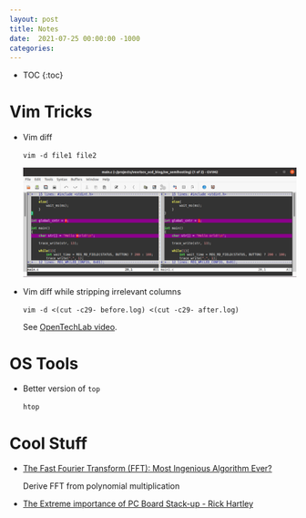 ```yaml
---
layout: post
title: Notes
date:  2021-07-25 00:00:00 -1000
categories:
---
```


* TOC
{:toc}


# Vim Tricks


* Vim diff

    `vim -d file1 file2`

    ![Vim Diff](/assets/notes/vim_diff.png)

* Vim diff while stripping irrelevant columns 

    `vim -d <(cut -c29- before.log) <(cut -c29- after.log)`

    See [OpenTechLab video](https://youtu.be/xJ0Mfuj0KUQ?t=2635).

# OS Tools

* Better version of `top`

    `htop`

# Cool Stuff

* [The Fast Fourier Transform (FFT): Most Ingenious Algorithm Ever?](https://www.youtube.com/watch?v=h7apO7q16V0)

    Derive FFT from polynomial multiplication

* [The Extreme importance of PC Board Stack-up - Rick Hartley](https://www.altium.com/live-conference/altiumlive-2018-annual-pcb-design-summit/sessions/extreme-importance-pc-board-stack-up)

